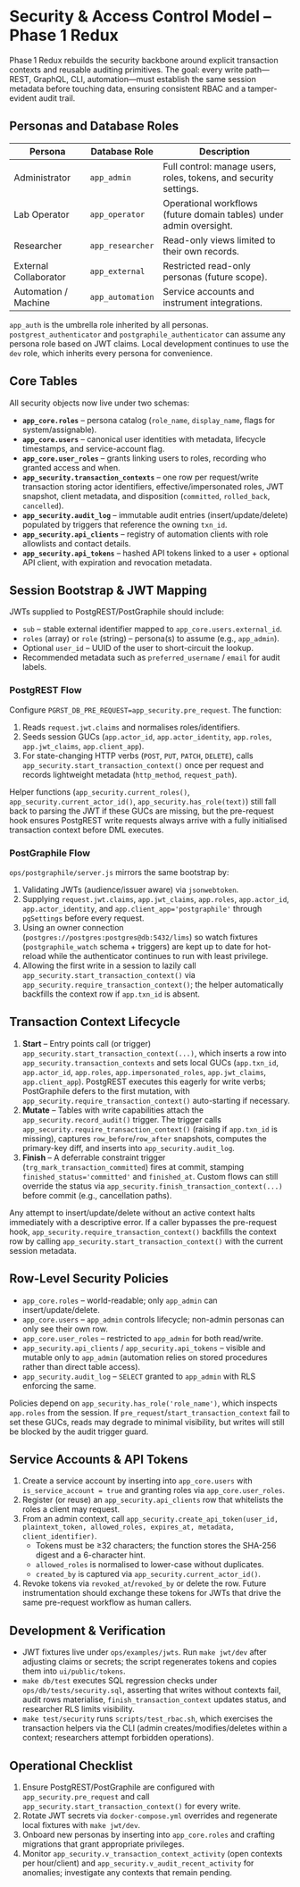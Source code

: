 # Security & Access Control Model – Phase 1 Redux

Phase 1 Redux rebuilds the security backbone around explicit transaction contexts and reusable auditing primitives. The goal: every write path—REST, GraphQL, CLI, automation—must establish the same session metadata before touching data, ensuring consistent RBAC and a tamper-evident audit trail.

## Personas and Database Roles

| Persona              | Database Role     | Description                                                        |
| -------------------- | ----------------- | ------------------------------------------------------------------ |
| Administrator        | `app_admin`       | Full control: manage users, roles, tokens, and security settings.  |
| Lab Operator         | `app_operator`    | Operational workflows (future domain tables) under admin oversight.|
| Researcher           | `app_researcher`  | Read-only views limited to their own records.                      |
| External Collaborator| `app_external`    | Restricted read-only personas (future scope).                      |
| Automation / Machine | `app_automation`  | Service accounts and instrument integrations.                      |

`app_auth` is the umbrella role inherited by all personas. `postgrest_authenticator` and `postgraphile_authenticator` can assume any persona role based on JWT claims. Local development continues to use the `dev` role, which inherits every persona for convenience.

## Core Tables

All security objects now live under two schemas:

- **`app_core.roles`** – persona catalog (`role_name`, `display_name`, flags for system/assignable).
- **`app_core.users`** – canonical user identities with metadata, lifecycle timestamps, and service-account flag.
- **`app_core.user_roles`** – grants linking users to roles, recording who granted access and when.
- **`app_security.transaction_contexts`** – one row per request/write transaction storing actor identifiers, effective/impersonated roles, JWT snapshot, client metadata, and disposition (`committed`, `rolled_back`, `cancelled`).
- **`app_security.audit_log`** – immutable audit entries (insert/update/delete) populated by triggers that reference the owning `txn_id`.
- **`app_security.api_clients`** – registry of automation clients with role allowlists and contact details.
- **`app_security.api_tokens`** – hashed API tokens linked to a user + optional API client, with expiration and revocation metadata.

## Session Bootstrap & JWT Mapping

JWTs supplied to PostgREST/PostGraphile should include:

- `sub` – stable external identifier mapped to `app_core.users.external_id`.
- `roles` (array) or `role` (string) – persona(s) to assume (e.g., `app_admin`).
- Optional `user_id` – UUID of the user to short-circuit the lookup.
- Recommended metadata such as `preferred_username` / `email` for audit labels.

### PostgREST Flow

Configure `PGRST_DB_PRE_REQUEST=app_security.pre_request`. The function:

1. Reads `request.jwt.claims` and normalises roles/identifiers.
2. Seeds session GUCs (`app.actor_id`, `app.actor_identity`, `app.roles`, `app.jwt_claims`, `app.client_app`).
3. For state-changing HTTP verbs (`POST`, `PUT`, `PATCH`, `DELETE`), calls `app_security.start_transaction_context()` once per request and records lightweight metadata (`http_method`, `request_path`).

Helper functions (`app_security.current_roles()`, `app_security.current_actor_id()`, `app_security.has_role(text)`) still fall back to parsing the JWT if these GUCs are missing, but the pre-request hook ensures PostgREST write requests always arrive with a fully initialised transaction context before DML executes.

### PostGraphile Flow

`ops/postgraphile/server.js` mirrors the same bootstrap by:

1. Validating JWTs (audience/issuer aware) via `jsonwebtoken`.
2. Supplying `request.jwt.claims`, `app.jwt_claims`, `app.roles`, `app.actor_id`, `app.actor_identity`, and `app.client_app='postgraphile'` through `pgSettings` before every request.
3. Using an owner connection (`postgres://postgres:postgres@db:5432/lims`) so watch fixtures (`postgraphile_watch` schema + triggers) are kept up to date for hot-reload while the authenticator continues to run with least privilege.
4. Allowing the first write in a session to lazily call `app_security.start_transaction_context()` via `app_security.require_transaction_context()`; the helper automatically backfills the context row if `app.txn_id` is absent.

## Transaction Context Lifecycle

1. **Start** – Entry points call (or trigger) `app_security.start_transaction_context(...)`, which inserts a row into `app_security.transaction_contexts` and sets local GUCs (`app.txn_id`, `app.actor_id`, `app.roles`, `app.impersonated_roles`, `app.jwt_claims`, `app.client_app`). PostgREST executes this eagerly for write verbs; PostGraphile defers to the first mutation, with `app_security.require_transaction_context()` auto-starting if necessary.
2. **Mutate** – Tables with write capabilities attach the `app_security.record_audit()` trigger. The trigger calls `app_security.require_transaction_context()` (raising if `app.txn_id` is missing), captures `row_before`/`row_after` snapshots, computes the primary-key diff, and inserts into `app_security.audit_log`.
3. **Finish** – A deferrable constraint trigger (`trg_mark_transaction_committed`) fires at commit, stamping `finished_status='committed'` and `finished_at`. Custom flows can still override the status via `app_security.finish_transaction_context(...)` before commit (e.g., cancellation paths).

Any attempt to insert/update/delete without an active context halts immediately with a descriptive error. If a caller bypasses the pre-request hook, `app_security.require_transaction_context()` backfills the context row by calling `app_security.start_transaction_context()` with the current session metadata.

## Row-Level Security Policies

- `app_core.roles` – world-readable; only `app_admin` can insert/update/delete.
- `app_core.users` – `app_admin` controls lifecycle; non-admin personas can only see their own row.
- `app_core.user_roles` – restricted to `app_admin` for both read/write.
- `app_security.api_clients` / `app_security.api_tokens` – visible and mutable only to `app_admin` (automation relies on stored procedures rather than direct table access).
- `app_security.audit_log` – `SELECT` granted to `app_admin` with RLS enforcing the same.

Policies depend on `app_security.has_role('role_name')`, which inspects `app.roles` from the session. If `pre_request`/`start_transaction_context` fail to set these GUCs, reads may degrade to minimal visibility, but writes will still be blocked by the audit trigger guard.

## Service Accounts & API Tokens

1. Create a service account by inserting into `app_core.users` with `is_service_account = true` and granting roles via `app_core.user_roles`.
2. Register (or reuse) an `app_security.api_clients` row that whitelists the roles a client may request.
3. From an admin context, call `app_security.create_api_token(user_id, plaintext_token, allowed_roles, expires_at, metadata, client_identifier)`.
   - Tokens must be ≥32 characters; the function stores the SHA-256 digest and a 6-character hint.
   - `allowed_roles` is normalised to lower-case without duplicates.
   - `created_by` is captured via `app_security.current_actor_id()`.
4. Revoke tokens via `revoked_at`/`revoked_by` or delete the row. Future instrumentation should exchange these tokens for JWTs that drive the same pre-request workflow as human callers.

## Development & Verification

- JWT fixtures live under `ops/examples/jwts`. Run `make jwt/dev` after adjusting claims or secrets; the script regenerates tokens and copies them into `ui/public/tokens`.
- `make db/test` executes SQL regression checks under `ops/db/tests/security.sql`, asserting that writes without contexts fail, audit rows materialise, `finish_transaction_context` updates status, and researcher RLS limits visibility.
- `make test/security` runs `scripts/test_rbac.sh`, which exercises the transaction helpers via the CLI (admin creates/modifies/deletes within a context; researchers attempt forbidden operations).

## Operational Checklist

1. Ensure PostgREST/PostGraphile are configured with `app_security.pre_request` and call `app_security.start_transaction_context()` for every write.
2. Rotate JWT secrets via `docker-compose.yml` overrides and regenerate local fixtures with `make jwt/dev`.
3. Onboard new personas by inserting into `app_core.roles` and crafting migrations that grant appropriate privileges.
4. Monitor `app_security.v_transaction_context_activity` (open contexts per hour/client) and `app_security.v_audit_recent_activity` for anomalies; investigate any contexts that remain pending.
